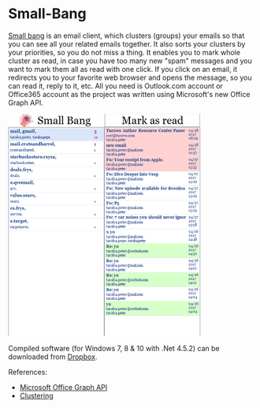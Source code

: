 # Small-Bang
[Small bang](http://www.frisky.world/p/small-bang.html) is an email client, which clusters (groups) your emails so that you can see all your related emails together. It also sorts your clusters by your priorities, so you do not miss a thing. It enables you to mark whole cluster as read, in case you have too many new "spam" messages and you want to mark them all as read with one click. If you click on an email, it redirects you to your favorite web browser and opens the message, so you can read it, reply to it, etc. All you need is Outlook.com account or Office365 account as the project was written using Microsoft's new Office Graph API.

![small bang](/pic_small_bang.png)

Compiled software (for Windows 7, 8 & 10 with .Net 4.5.2) can be downloaded from [Dropbox](https://www.dropbox.com/s/cgpmfooaaso8wni/SmallBang.zip?dl=0).

References:
  * [Microsoft Office Graph API](http://graph.microsoft.io)
  * [Clustering](https://en.wikipedia.org/wiki/Cluster_analysis)
